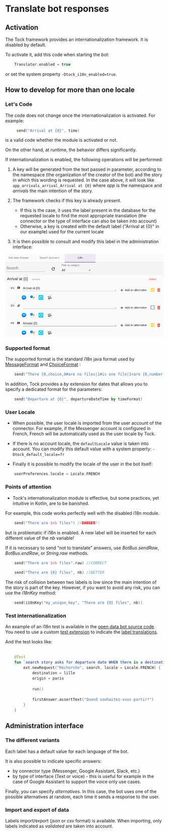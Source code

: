 # Translate bot responses

## Activation

The Tock framework provides an internationalization framework.
It is disabled by default.

To activate it, add this code when starting the bot:

```kotlin
    Translator.enabled = true
```

or set the system property ```-Dtock_i18n_enabled=true```.

## How to develop for more than one locale

### Let's Code

The code does not change once the internationalization is activated. For example: 

```kotlin
     send("Arrival at {0}", time)
```
is a valid code whether the module is activated or not.

On the other hand, at runtime, the behavior differs significantly.

If internationalization is enabled, the following operations will be performed:

1. A key will be generated from the text passed in parameter, according to the namespace (the organization of the creator of the bot)
 and the story in which this wording is requested. In the case above, it will look like ```app_arrivals_arrival_Arrival at {0}``` where *app* is the namespace and
*arrivals* the main intention of the story.

2. The framework checks if this key is already present.
    * If this is the case, it uses the label present in the database for the requested locale to find the most appropriate translation (the connector or the type of interface can also be taken into account)
    * Otherwise, a key is created with the default label ("Arrival at {0}" in our example) used for the current locale
  
3. It is then possible to consult and modify this label in the administration interface:

![Internationalization](img/i18n.png "Internationalization")

### Supported format

The supported format is the standard i18n java format used by [MessageFormat](https://docs.oracle.com/javase/10/docs/api/java/text/MessageFormat.html)
and [ChoiceFormat](https://docs.oracle.com/javase/10/docs/api/java/text/ChoiceFormat.html) :

```kotlin
    send("There {0,choice,0#are no files|1#is one file|1<are {0,number,integer} files}.", 2)  
```

In addition, Tock provides a *by* extension for dates that allows you to specify a dedicated format for the parameters:

```kotlin
    send("Departure at {0}", departureDateTime by timeFormat) 
``` 

### User Locale

* When possible, the user locale is imported from the user account of the connector. For example, if the Messenger account is configured in French, French will be automatically
used as the user locale by Tock.

* If there is no account locale, the ```defaultLocale``` value is taken into account.
You can modify this default value with a system property: ```-Dtock_default_locale=fr```
  
* Finally it is possible to modify the locale of the user in the bot itself:

```kotlin
    userPreferences.locale = Locale.FRENCH
```  

### Points of attention

* Tock's internationalization module is effective, but some practices, yet intuitive in Kotlin,
are to be banished.

For example, this code works perfectly well with the disabled i18n module.

```kotlin
    send("There are $nb files") //DANGER!! 
```

but is problematic if i18n is enabled. A new label will be inserted for each different value of the *nb* variable!
 

If it is necessary to send "not to translate" answers, use
*BotBus.sendRaw*, *BotBus.endRaw*, or *String.raw* methods. 

```kotlin
    send("There are $nb files".raw) //CORRECT 
```

```kotlin
    send("There are {0} files", nb) //BETTER 
```      

The risk of collision between two labels is low since the main intention of the story is part of the key.
However, if you want to avoid any risk, you can use the *i18nKey* method:    
    
```kotlin
    send(i18nKey("my_unique_key", "There are {0} files", nb)) 
```  

### Test internationalization

An example of an i18n test is available in the
[open data bot source code](https://github.com/voyages-sncf-technologies/tock-bot-open-data/tree/master/src/test/kotlin/fr/vsct/tock/bot/open/data/rule).
You need to use a custom [test extension](https://github.com/voyages-sncf-technologies/tock-bot-open-data/blob/master/src/test/kotlin/fr/vsct/tock/bot/open/data/rule/OpenDataJUnitExtension.kt)
to indicate the [label translations](https://github.com/voyages-sncf-technologies/tock-bot-open-data/blob/master/src/test/kotlin/fr/vsct/tock/bot/open/data/rule/TranslatorEngineMock.kt).

And the test looks like:
 
```kotlin

    @Test
    fun `search story asks for departure date WHEN there is a destination and an origin but no departure date in context`() {
        ext.newRequest("Recherche", search, locale = Locale.FRENCH) {
            destination = lille
            origin = paris

            run()

            firstAnswer.assertText("Quand souhaitez-vous partir?")
        }
    }
``` 

## Administration interface

### The different variants

Each label has a default value for each language of the bot.

It is also possible to indicate specific answers:

- by connector type (Messenger, Google Assistant, Slack, etc.)
- by type of interface (Text or voice) - this is useful for example in the case of Google Assistant to support
 the voice only use cases.
 
Finally, you can specify *alternatives*.
In this case, the bot uses one of the possible alternatives at random, each time it sends a response to the user.

### Import and export of data

Labels import/export (json or csv format) is available. When importing, only
labels indicated as *validated* are taken into account.
    
